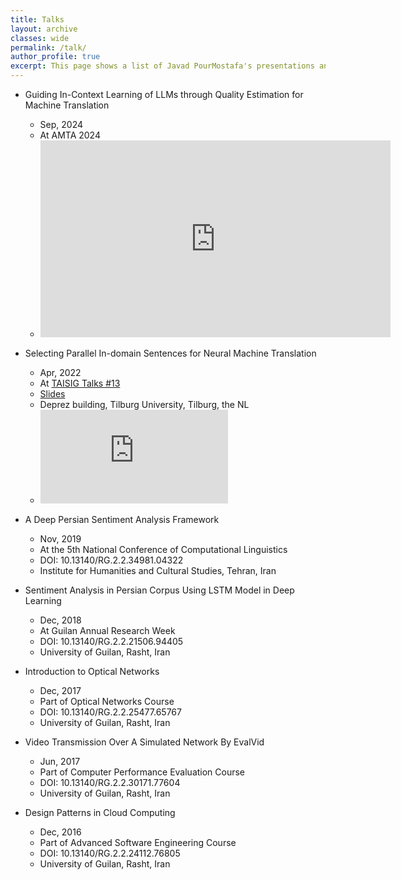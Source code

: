 ```yaml
---
title: Talks
layout: archive
classes: wide
permalink: /talk/
author_profile: true
excerpt: This page shows a list of Javad PourMostafa's presentations and talks.
---
```

*   Guiding In-Context Learning of LLMs through Quality Estimation for Machine Translation
    *   Sep, 2024
    *   At AMTA 2024
    *   <iframe width="560" height="315" src="https://www.youtube.com/embed/CkVs-XV0LW0?si=A79UXVKUwch8RCcM" title="YouTube video player" frameborder="0" allow="accelerometer; autoplay; clipboard-write; encrypted-media; gyroscope; picture-in-picture; web-share" referrerpolicy="strict-origin-when-cross-origin" allowfullscreen></iframe>
*   Selecting Parallel In-domain Sentences for Neural Machine Translation
    *   Apr, 2022
    *   At [TAISIG Talks #13](https://www.tilburguniversity.edu/research/institutes-and-research-groups/taisig)
    *   [Slides](https://www.researchgate.net/publication/360105031_Selecting_Parallel_In-domain_Sentences_for_Neural_Machine_Translation_NMT_Using_Monolingual_Texts)
    *   Deprez building, Tilburg University, Tilburg, the NL
    *   <iframe style="max-width: 75%; max-height: 93%;" src="https://www.youtube.com/embed/8GDQ124iAao" title="YouTube video player" frameborder="0" allow="accelerometer; autoplay; clipboard-write; encrypted-media; gyroscope; picture-in-picture" allowfullscreen></iframe>


*   A Deep Persian Sentiment Analysis Framework
    *   Nov, 2019
    *   At the 5th National Conference of Computational Linguistics
    *   DOI: 10.13140/RG.2.2.34981.04322
    *   Institute for Humanities and Cultural Studies, Tehran, Iran
    
*   Sentiment Analysis in Persian Corpus Using LSTM Model in Deep Learning
    *   Dec, 2018
    *   At Guilan Annual Research Week
    *   DOI: 10.13140/RG.2.2.21506.94405
    *   University of Guilan, Rasht, Iran
    
*   Introduction to Optical Networks
    *   Dec, 2017
    *   Part of Optical Networks Course
    *   DOI: 10.13140/RG.2.2.25477.65767
    *   University of Guilan, Rasht, Iran
    
*   Video Transmission Over A Simulated Network By EvalVid
    *   Jun, 2017
    *   Part of Computer Performance Evaluation Course
    *   DOI: 10.13140/RG.2.2.30171.77604
    *   University of Guilan, Rasht, Iran

*   Design Patterns in Cloud Computing
    *   Dec, 2016
    *   Part of Advanced Software Engineering Course
    *   DOI: 10.13140/RG.2.2.24112.76805
    *   University of Guilan, Rasht, Iran

